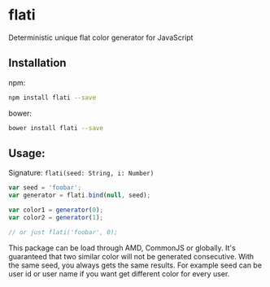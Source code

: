 # flati

Deterministic unique flat color generator for JavaScript

## Installation

npm:
```sh
npm install flati --save
```

bower:
```sh
bower install flati --save
```

## Usage:

Signature:
`flati(seed: String, i: Number)`

```javascript
var seed = 'foobar';
var generator = flati.bind(null, seed);

var color1 = generator(0);
var color2 = generator(1);

// or just flati('foobar', 0);
```

This package can be load through AMD, CommonJS or globally. It's guaranteed that two similar color will not be generated consecutive. With the same seed, you always gets the same results. For example seed can be user id or user name if you want get different color for every user.